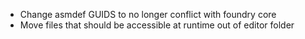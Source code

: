 
+ Change asmdef GUIDS to no longer conflict with foundry core
+ Move files that should be accessible at runtime out of editor folder 
